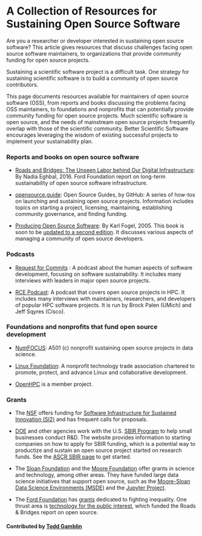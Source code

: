 # A Collection of Resources for Sustaining Open Source Software

Are you a researcher or developer interested in sustaining open source software? This article gives resources that discuss challenges facing open source software maintainers, to organizations that provide community funding for open source projects.


Sustaining a scientific software project is a difficult task.  One
strategy for sustaining scientific software is to build a community of
open source contributors.  

This page documents resources available for maintainers of open source
software (OSS), from reports and books discussing the problems facing OSS
maintainers, to foundations and nonprofits that can potentially provide
community funding for open source projects.  Much scientific software is
open source, and the needs of mainstream open source projects frequently
overlap with those of the scientific community.  Better Scientific
Software encourages leveraging the wisdom of existing successful projects
to implement your sustainability plan.


### Reports and books on open source software

* [Roads and Bridges: The Unseen Labor behind Our Digital Infrastructure](https://www.fordfoundation.org/library/reports-and-studies/roads-and-bridges-the-unseen-labor-behind-our-digital-infrastructure/): By Nadia Eghbal, 2016. Ford Foundation report on long-term sustainability of open source software infrastructure.

* [opensource.guide](https://opensource.guide/): Open Source Guides, by GitHub: A series of how-tos on launching and sustaining open source projects. Information includes topics on starting a project, licensing, maintaining, establishing community governance, and finding funding.

* [Producing Open Source Software](https://www.amazon.com/Producing-Open-Source-Software-Successful/dp/0596007590/): By Karl Fogel, 2005.  This book is soon to be [updated to a second edition](https://www.kickstarter.com/projects/kfogel/updating-producing-open-source-software-for-2nd-ed). It discusses various aspects of managing a community of open source
  developers.

### Podcasts

* [Request for Commits](https://changelog.com/rfc) : A podcast about the human aspects of software development, focusing on
  software sustainability. It includes many interviews with leaders in major open
  source projects.

* [RCE Podcast](http://www.rce-cast.com/): A podcast that covers open source projects in HPC. It includes many interviews with
  maintainers, researchers, and developers of popular HPC software
  projects. It is run by Brock Palen (UMich) and Jeff Sqyres (Cisco).

### Foundations and nonprofits that fund open source development

* [NumFOCUS](http://www.numfocus.org/): A501 (c) nonprofit sustaining open source projects in data science.

* [Linux Foundation](https://www.linuxfoundation.org/): A nonprofit technology trade association chartered to
  promote, protect, and advance Linux and collaborative development.

* [OpenHPC](https://openhpc.community) is a member project.


### Grants

* The [NSF](https://www.nsf.gov) offers
  funding for
  [Software Infrastructure for Sustained Innovation (SI2)](https://www.nsf.gov/pubs/2016/nsf16532/nsf16532.htm)
  and has frequent calls for proposals.

* [DOE](https://energy.gov/) and other agencies work with the U.S.
  [SBIR Program](https://www.sbir.gov/) to help small businesses conduct
  R&D. The website provides information to starting companies on how to apply for SBIR funding, which is a potential way to
  productize and sustain an open source project started on research
  funds.  See the [ASCR SBIR page](https://science.energy.gov/sbir/) to
  get started.

* The [Sloan Foundation](https://sloan.org/) and the
  [Moore Foundation](https://www.moore.org/) offer grants in science and
  technology, among other areas. They have funded large data science
  initiatives that support open source, such as the
  [Moore-Sloan Data Science Environments (MSDE)](http://msdse.org/) and
  the
  [Jupyter Project](https://blog.jupyter.org/new-funding-for-jupyter-12009a836867).

* The [Ford Foundation](https://www.fordfoundation.org) has
  [grants](https://www.fordfoundation.org/work/our-grants/) dedicated to
  fighting inequality. One thrust area is
  [technology for the public interest](https://www.fordfoundation.org/work/challenging-inequality/),
  which funded the Roads & Bridges report on open source.

#### Contributed by [Todd Gamblin](https://github.com/tgamblin)


<!---
Publish: yes
Categories: Collaboration
Topics: Licensing, Strategies for more effective teams, Funding sources and programs
Tags: document, website, book, organization, funding-program, funding-agency
Level: 2
Prerequisites: defaults
Aggregate: none
--->
